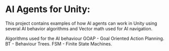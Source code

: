 # AI Agents for Unity:

This project contains examples of how AI agents can work in Unity using several AI behavior algorithms and Vector math used for AI navigation.


Algorithms used for the AI behaviour
    GOAP - Goal Oriented Action Planning.
    BT - Behaviour Trees.
    FSM - Finite State Machines.